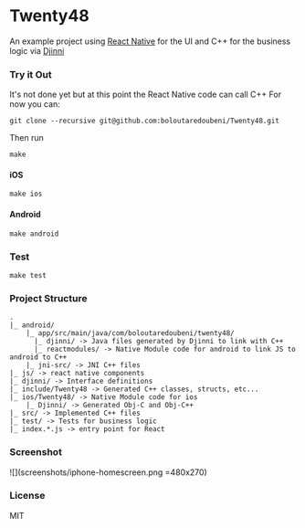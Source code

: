 # Twenty48

An example project using [React Native](https://facebook.github.io/react-native/) for the UI and C++ for the business logic
via [Djinni](https://github.com/dropbox/djinni)

### Try it Out
It's not done yet but at this point the React Native code can call C++
For now you can:
 ```
 git clone --recursive git@github.com:boloutaredoubeni/Twenty48.git
 ```

Then run
```
make
```

#### iOS
```
make ios
```

#### Android
```
make android
```

### Test
```
make test
```

### Project Structure
```
.
|_ android/
    |_ app/src/main/java/com/boloutaredoubeni/twenty48/
      |_ djinni/ -> Java files generated by Djinni to link with C++
      |_ reactmodules/ -> Native Module code for android to link JS to android to C++
    |_ jni-src/ -> JNI C++ files
|_ js/ -> react native components
|_ djinni/ -> Interface definitions
|_ include/Twenty48 -> Generated C++ classes, structs, etc...
|_ ios/Twenty48/ -> Native Module code for ios
    |_ Djinni/ -> Generated Obj-C and Obj-C++
|_ src/ -> Implemented C++ files
|_ test/ -> Tests for business logic
|_ index.*.js -> entry point for React

```

### Screenshot
![](screenshots/iphone-homescreen.png =480x270)

### License
MIT
